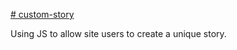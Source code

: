 [# custom-story](https://gracemarsh.github.io/custom-story/)


Using JS to allow site users to create a unique story.
